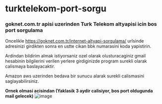 # turktelekom-port-sorgu
### goknet.com.tr apisi uzerinden Turk Telekom altyapisi icin bos port sorgulama

Oncelikle https://goknet.com.tr/internet-altyapi-sorgulama/ urlsinde adresinizi girdikten sonra en ustte cikan bbk numarasini koda yapistirin.

Ardindan bildirim almak istiyorsaniz ozel olarak olusturacaginiz gmail hesabinin bilgilerini verilen yerlere girdiginizde program surekli olarak calismaya baslayacaktir.

Amazon aws uzerinden bedava bir sunucu alarak surekli calismasini saglayabilirsiniz.

**Ornek olmasi acisindan (Yaklasik 3 aydir calisiyor, bos port oldugunda mail gelecek)**
![image](https://user-images.githubusercontent.com/15037280/213938605-98e97eb6-66e0-4274-b369-4782c8ab10ec.png)
